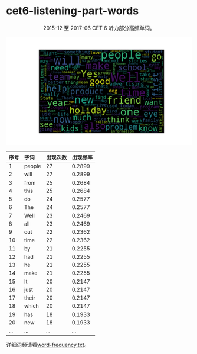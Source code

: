 # cet6-listening-part-words

<div align='center' >2015-12 至 2017-06 CET 6 听力部分高频单词。</div>

![词云](./word-cloud.png)

| 序号  | 字词     | 出现次数 | 出现频率   |
| :--- | :----- | :--- | :----- |
| 1    |  people| 27   | 0.2899 |
|	2    |	will	|	27		|0.2899|
|	3    |	from	|	25		|0.2684|
|	4    |	this	|	25		|0.2684|
|	5    |	do		| 24		|0.2577|
|	6    |	The		| 24		|0.2577|
|	7    |	Well	|	23		|0.2469|
|	8    |	all		| 23		|0.2469|
|	9    |	out		| 22		|0.2362|
|	10   |	time	|	22		|0.2362|
|	11	 |  by		| 21		|0.2255|
|	12	 |  had		| 21		|0.2255|
|	13	 |  he		| 21		|0.2255|
|	14	 |  make	|	21		|0.2255|
|	15	 |  It		| 20		|0.2147|
|	16	 |  just	|	20		|0.2147|
|	17	 |  their	|	20		|0.2147|
|	18	 |  which	|	20		|0.2147|
|	19	 |  has		| 18		|0.1933|
|	20	 |  new		| 18		|0.1933|
| ...  |  ...   | ...  	| ...  |

详细词频请看[word-frequency.txt](word-frequency.txt)。
